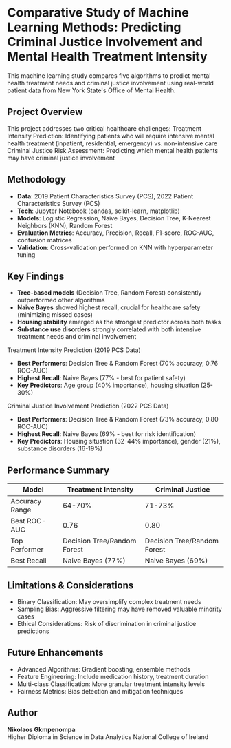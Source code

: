 # Comparative Study of Machine Learning Methods: Predicting Criminal Justice Involvement and Mental Health Treatment Intensity

This machine learning study compares five algorithms to predict mental health treatment needs and criminal justice involvement using real-world patient data from New York State's Office of Mental Health.

## Project Overview
This project addresses two critical healthcare challenges:
Treatment Intensity Prediction: Identifying patients who will require intensive mental health treatment (inpatient, residential, emergency) vs. non-intensive care
Criminal Justice Risk Assessment: Predicting which mental health patients may have criminal justice involvement

## Methodology
- **Data**: 2019 Patient Characteristics Survey (PCS), 2022 Patient Characteristics Survey (PCS)
- **Tech**: Jupyter Notebook (pandas, scikit-learn, matplotlib)
- **Models**: Logistic Regression, Naive Bayes, Decision Tree, K-Nearest Neighbors (KNN), Random Forest
- **Evaluation Metrics**: Accuracy, Precision, Recall, F1-score, ROC-AUC, confusion matrices
- **Validation**: Cross-validation performed on KNN with hyperparameter tuning

## Key Findings

- **Tree-based models** (Decision Tree, Random Forest) consistently outperformed other algorithms
- **Naive Bayes** showed highest recall, crucial for healthcare safety (minimizing missed cases)
- **Housing stability** emerged as the strongest predictor across both tasks
- **Substance use disorders** strongly correlated with both intensive treatment needs and criminal involvement

Treatment Intensity Prediction (2019 PCS Data)

- **Best Performers**: Decision Tree & Random Forest (70% accuracy, 0.76 ROC-AUC)
- **Highest Recall**: Naive Bayes (77% - best for patient safety)
- **Key Predictors**: Age group (40% importance), housing situation (25-30%)

Criminal Justice Involvement Prediction (2022 PCS Data)

- **Best Performers**: Decision Tree & Random Forest (73% accuracy, 0.80 ROC-AUC)
- **Highest Recall**: Naive Bayes (69% - best for risk identification)
- **Key Predictors**: Housing situation (32-44% importance), gender (21%), substance disorders (16-19%)

## Performance Summary
| Model          | Treatment Intensity         | Criminal Justice            |
|----------------|-----------------------------|-----------------------------|
| Accuracy Range | 64-70%                      | 71-73%                      |
| Best ROC-AUC   | 0.76                        | 0.80                        |
| Top Performer  | Decision Tree/Random Forest | Decision Tree/Random Forest |
| Best Recall    | Naive Bayes (77%)           | Naive Bayes (69%)           |

## Limitations & Considerations

- Binary Classification: May oversimplify complex treatment needs
- Sampling Bias: Aggressive filtering may have removed valuable minority cases
- Ethical Considerations: Risk of discrimination in criminal justice predictions

## Future Enhancements

- Advanced Algorithms: Gradient boosting, ensemble methods
- Feature Engineering: Include medication history, treatment duration
- Multi-class Classification: More granular treatment intensity levels
- Fairness Metrics: Bias detection and mitigation techniques

## Author
**Nikolaos Gkmpenompa**  
Higher Diploma in Science in Data Analytics 
National College of Ireland 

